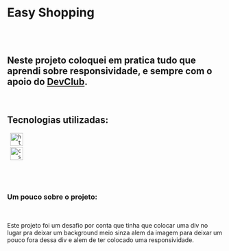 <h1>Easy Shopping</h1>
<br>
<br>

<h2>
Neste projeto coloquei em pratica tudo que aprendi sobre responsividade, 
e sempre com o apoio do 
<a href="https://rodolfomori.com.br/devclub">DevClub</a>.
</h2>
<br>

<h2>Tecnologias utilizadas:</h2>
<code> <img alt="html-logo" width="30px" height="30px" src="https://cdn.pixabay.com/photo/2017/08/05/11/16/logo-2582748_1280.png">
</code>
<code> <img alt="css-logo" width="30px" height="30px" src="https://w7.pngwing.com/pngs/696/424/png-transparent-logo-css-css3-thumbnail.png">
</code>
<br>
<br>
<br>

<h3>Um pouco sobre o projeto:</h3>
<br>
    <p>
      Este projeto foi um desafio por conta que tinha que colocar uma div no lugar pra deixar um background meio sinza alem da imagem para deixar um pouco fora dessa div e alem de ter colocado uma responsividade.
   <p>
<br> 
